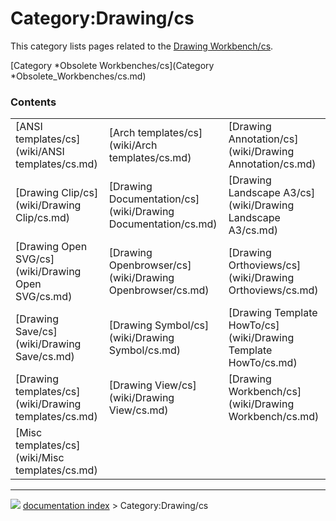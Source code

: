 # Category:Drawing/cs
This category lists pages related to the [Drawing Workbench/cs](Drawing_Workbench/cs.md).

[Category   *Obsolete Workbenches/cs](Category   *Obsolete_Workbenches/cs.md)

### Contents

|     |     |     |
| --- | --- | --- |
| [ANSI templates/cs](wiki/ANSI templates/cs.md) | [Arch templates/cs](wiki/Arch templates/cs.md) | [Drawing Annotation/cs](wiki/Drawing Annotation/cs.md) |
| [Drawing Clip/cs](wiki/Drawing Clip/cs.md) | [Drawing Documentation/cs](wiki/Drawing Documentation/cs.md) | [Drawing Landscape A3/cs](wiki/Drawing Landscape A3/cs.md) |
| [Drawing Open SVG/cs](wiki/Drawing Open SVG/cs.md) | [Drawing Openbrowser/cs](wiki/Drawing Openbrowser/cs.md) | [Drawing Orthoviews/cs](wiki/Drawing Orthoviews/cs.md) |
| [Drawing Save/cs](wiki/Drawing Save/cs.md) | [Drawing Symbol/cs](wiki/Drawing Symbol/cs.md) | [Drawing Template HowTo/cs](wiki/Drawing Template HowTo/cs.md) |
| [Drawing templates/cs](wiki/Drawing templates/cs.md) | [Drawing View/cs](wiki/Drawing View/cs.md) | [Drawing Workbench/cs](wiki/Drawing Workbench/cs.md) |
| [Misc templates/cs](wiki/Misc templates/cs.md) |



---
![](images/Right_arrow.png) [documentation index](../README.md) > Category:Drawing/cs
